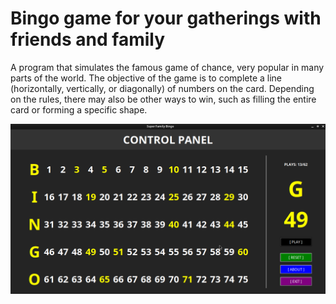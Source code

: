 # Bingo game for your gatherings with friends and family

A program that simulates the famous game of chance, very popular in many parts of the world.
The objective of the game is to complete a line (horizontally, vertically, or diagonally) of 
numbers on the card. Depending on the rules, there may also be other ways to win, such as 
filling the entire card or forming a specific shape.

![alt text](res/image.png)